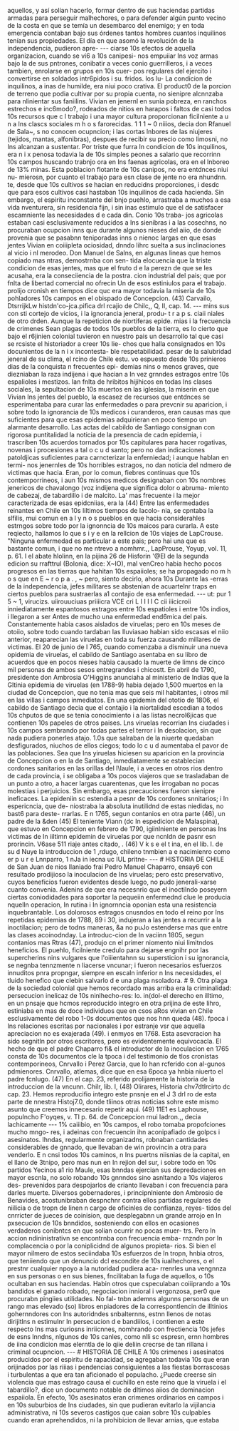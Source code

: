 aquellos, y así solían hacerlo, formar dentro de sus haciendas partidas armadas para perseguir malhechores, o para defender algún punto vecino de la costa en que se temía un desembarco del enemigo; y en toda emergencia contaban bajo sus órdenes tantos hombres cuantos inquilinos tenían sus propiedades. El día en que asomó la revolución de la independencia, pudieron apre- --- ciarse 10s efectos de aquella organizacion, cuando se vi6 a 10s canipesi- nos empuiiar Ins voz armas bajo la de sus pntrones, conibatir a veces conio guerrilleros, i a veces tambien, enrolarse en grupos en 10s cuer- pos regulares del ejercito i convertirse en soldados intr6pidos i su. fridos. los lu- La condicion de inquilinos, a inas de humilde, era niui poco crativa. El product0 de la porcion de terreno que podia cultivar por su propia cuenta, no sienipre alcnnzaba para nlinientar sus faniilins. Vivian en jenernl en sunia pobreza, en ranchos estrechos e inc6modo?, rodeados de nitios en harapos i faltos de casi todos 10s recursos que c l trabajo i una mayor cultura proporcionan ficilniente a u n a Ins clascs sociales m h o s farorecidas. 1 1 1 ~ 0 niiios, decia don Rfanuel de Sala~, s no conocen ocupncion; i las cortas lnbores de las niujeres (tejidos, mantas, alfonibras), despues de recibir su precio como limosni, no Ins alcanzan a sustentar. Por triste que furra In condicion de 10s inquilinos, era n i x penosa todavia la de 10s simples peones a salario que recorrinn 10s campos huscando trabnjo ora en Ins faenas agricolas, ora en el lnboreo de 13% minas. Esta poblacion flotante de 10s canipos, no era entdnces niui nu- mierosn, por cuanto el trabajo para esn clase de jente no era nhundnn. te, desde que 10s cultivos se hacian en reducidns proporciones, i desdc que para esos cultivos casi hastaban 10s inquilinos de cada hacienda. Sin embargo, el espiritu inconstante del bnjo puehlo, arrastraba a muchos a esa vida nventurera, sin residencia fijn, i sin inas estimulo que el de satisfacer escamniente las necesidades d e cada din. Conio 10s traba- jos agricolas estaban casi esclusivamente reducidos a Ins sienibras i a las cosechns, no procuraban ocupcion inns que durante algunos nieses del aiio, de donde provenia que se pasabnn teniporadas inns o nienoc largas en que esas jentes Vivian en coiiipleta ociosidad, dnndo lihrc suelta a sus inclinaciones al vicio i nl merodeo. Don Manuel de Salns, en algunas lineas que hemos copiado mas ntras, demostrnba con sen- tida elocuencia que la triste condicion de esas jentes, mas que el fruto d e la perezn de que se les acusaha, era la conseciiencia de la postra. cion industrial del pais; que por fnlta de libertad comercial no ofrecin Un de esos estiniulos para el trabajo. prolijo cronish en tiempos dice quc era mayor todavia la miseria de 10s pohladores 10s campos en el obispado de Concepcion. (43) Carvailo, DtsrrijkLw histdn'co-jca.pifica drl rcajio de Chilc,, Q, II, cap. 14. --- mins sus con sti cortejo de vicios, i la ignorancia jeneral, produ- t r a p s. ciaii niales de otro drden. Aunque la repeticion de niortiferas epide. mias i la frecuencia de crimenes Sean plagas de todos 10s pueblos de la tierra, es lo cierto que bajo el r6jinien colonial tuvieron en nuestro pais un desarrollo tal que casi se rcsiste el historiador a creer 10s Iie- chos que halla consignados en 10s docunientos de la n i x incontesta- ble respetabilidad. pesar de la salubridad jeneral de su clima, el rcino de Chile estu. vo espuesto desde 10s prinieros dias de la conquista n frecuentes epi- demias nins o menos graves, que diezniaban la raza indijena i que hacian a In vez grnndes estragos entre 10s espalioles i mestizos. Ian fnlta de hribitos hijihicos en todas Ins clases sociales, la sepultacion de 10s muertos en las iglesias, la miserin en que Vivian Ins jentes del pueblo, la escasez de recursos que entdnces se esperimentaba para curar las enfermedades o para prevcnir su aparicion, i sobre todo la ignorancia de 10s medicos i curanderos, eran causas mas que suficientes para que esas epidemias adquirieran en poco tiempo un alarmante desarrollo. Las actas del cabildo de Santiago consignan con rigorosa puntitalidad la noticia de la presencia de cadn epidemia, i trascriben 10s acuerdos tornados por 10s capitulares para hacer rogativas, novenas i procesiones a tal o c u d santo; pero no dan indicaciones patoldjicas suficientes para carncterizar la enferniedad; i aunque hablan en termi- nos jenernles de 10s horribles estragos, no dan noticia del ndmero de victimas que hacia. Eran, por lo comun, fiebres continuas que 10s contemporrineos, i aun 10s mismos medicos designaban con 10s nombres jenericos de chavalongo (voz indijena que significa dolor o abruma- miento de cabezaj, de tabardillo i de malcito. La' mas frecuente i la mejor caracterizada de esas epidcniias, era la (44) Entre las enfermedades reinantes en Chile en 10s liltimos tiempos de Iacolo- nia, se cpntaba la slfilis, mui comun en a l y n o s pueblos en que hacia considerahles estrngos sobre todo por la ignonncia de 10s maicos para curarla. A este reqiecto, hallamos lo que s i y e en la rellcion de 10s viajes de LapCrouse. "Ninguna enfermedad es particular a este pais; pero hai una que es bastante comun, i que no me ntrevo a nomhmr.,, LapProuse, Yoyup, vol. 11, p. 61. I el abate hlolinn, en la pijina 26 de Hisforin '@El de la segunda edicion su rrafttrul (Bolonia, dice: X~IO), mal venCreo habia hecho pocos progresos en las tierras que hahitan 10s espaiioles; se ha propagado no m h o s que en E ~ r o p a . , ~ pero, siento decirlo, ahora 10s Durante las -erras de la independencia, jefes militares se abstenian de acuartelnr traps en ciertos pueblos para sustraerlas a1 contajio de esa enfermedad. --- ut: pur 1 5 ~ 1, virucizs. uiirouuciuas priiiicra VCE cri L I I I I C cii iiicicroii inniediatamente espantosos estragos entre 10s espatioles i entre 10s indios, i llegaron a ser Antes de mucho una enfermedad end6mica del pais. Constantemente habia casos aislados de viruelas; pero en 10s meses de otoiio, sobre todo cuando tardaban las Iluviasao habian sido escasas el niio anterior, reaparecian las viruelas en toda su fuerza causando millares de victimas. El 20 de junio de I 765, cuando comenzaba a disminuir una nueva opidemia de viruelas, el cabildo de Santiago asentaba en su libro de acuerdos que en pocos nieses habia causado la muerte de limns de cinco mil personas de ambos sesos entregrandes i chicostt. En abril de 1790, presidente don Ambrosia O'Higgins anunciaha al ministerio de Indias que la Gltinia epidemia de viruelas (en 1788-9) habia dejado 1,500 muertos en la ciudad de Concepcion, que no tenia mas que seis mil habitantes, i otros mil en las villas i campos inmediatos. En una epidemin del ototio de 1806, el cabildo de Santiago decia que el contajio i la niortalidad escedian a todos 10s chputos de que se tenia conocimiento i a las listas necrol6jicas que contienen 10s papeles de otros paises. Lns viruelas recorrian Ins ciudades i 10s campos sembrando por todas partes el terror i In desolacion, sin que nada pudiera ponerles atajo. 1.0s que salraban de la niuerte quedaban desfigurados, niuchos de ellos ciegos; todo lo c u d aumentaba el pavor de las poblaciones. Sea que Ins yiruelas hiciesen su aparicion en la provincia de Concepcion o en la de Santiago, inmediatamente se establecian cordones sanitarios en las orillas del I\laule, i a veces en otros rios dentro de cada provincia, i se obligaba a 10s pocos viajeros que se trasladaban de un punto a otro, a hacer largas cuarentenas, que les irrogaban no pocas molestias i perjuicios. Sin embargo, esas precauciones fueron sienipre ineficaces. La epideniin sc estendia a pesnr de 10s cordones snnitarios; i In espericncia, que de- niostraba la absoluta inutilidnd de estas niedidas, no bast6 para deste- rrarlas. E n 1765, segun contanios en otra parte (46), un padre de la &#x26;den (45) El teniente Viann (dc In espedicion de Malaspina), que estuvo en Concepcion en febrero de 1790, igiinlniente en personas Ins victimas de In iiltimn epidemin de viruelas por que ncnldn de pasnr esn prorincin. V6ase 511 riaje antes citado, . (46) V k s e el t ina, en el lib. I. de su d Nuye la introduccion de 1 ,rdugo, chileno tnmbien a e nacimienro como er p u r e Lnnparro, 1 nJa in iecna uc IUL pritne- --- # HISTORIA DE CHILE de San Juan de nios llaniado frai Pedro Manuel Chaparro, ensay6 con resultado prodijioso la inoculacion de Ins viruelas; pero estc preservativo, cuyos beneficios fueron evidentes desde luego, no pudo jenerali-xarse cuanto convenia. Adenins de que era necesnrio que el inoctilndo poseyern ciertas coniodidades para soportar la pequeiin enfermednd clue le producia nquelln operacion, In rutina i In ignornncia oponian esta una resistencia inquebrantable. Los dolorosos estragos cnusndos en todo el reino por Ins repetidas epidemias de 1788, 89 i 30, indujeran a las jentes a recurrir a la inoctilacion; pero de todns maneras, &#x26;a no puJo estenderse mas que entre las clases acoinodnday. La introduc-cion de In vaciinn 1805, segun contanios mas Rtras (47), produjo cn el primer niomento niui limitndos heneficios. El puehlo, ficilniente credulo para dejarse engnihr por las supercherins nins vulgares que l'oiiientahnn su supersticion i su ignorancia, se negnba tennzmente n liacerse vncunar; i fueron necesarios esfuerzos innuditos pnra propngar, siempre en escaln inferior n Ins necesidades, el tluido henefico que clebin salvarlo d e una plaga nsoladora. # 9. Otra plaga de la sociedad colonial que hemos recordado mas arriba era la criminalidad: persecucion inelicaz de 10s ninlhecho-res: lo. in(dol-el derecho en illtimo, en un pnsaje que hcmos reproducido integro en otra prijina de este lihro, estiniaba en mas de doce individuos que en csos aRos vivian en Chile esclusivamente del robo 1-0s documentos que nos hnn queda (48). fpoca i Ins relaciones escritas por nacionales i por estranje vsr que aquella apreciacion no es exajerada (49). i enmyos en 1768. Esta asevcracion ha sido segnitln por otros escritores, pero es evidentemente equivocacla. El hecho de que el padre Chaparro fi&#x26; el introductor de la inoculacion en 1765 consta de 10s documentos cle la tpoca i del testimonio de tlos cronistas contemporineos, Cnrvallo i Perez Garcia, que lo han rcferido con al-gunos pdmienores. Cnrvallo, atlemas, dice que en esa 6poca ya hnbia niuerto el padre fcnlugo. (47) En el cap. 23, referido prolijamente la historia de la introduccion de la vncunn. Chilr, lib. I, (48) Olirares, Historia chv7dtlrcirto dc cap. 23. Hemos reproducifio integro este pnsnje en el J 3 drl ro de esta parte de nnestra Histoj7.0, donde tliinos otras noticias sohre este mismo asunto que creemos innecesario repetir aqui. (49) 11E1 es Laphouse, populncho F'oyqes, v. TI p. 64. de Concepcion rnui ladron.,, decia lachicamente --- 1% caiiibio, en 10s campos, el robo tomaba propofciones mucho mngo- res, i adeinas con frecuencin ihn aconipafiado de golpcs i asesinatos. lhndas, regularmente organizadns, robnaban cantidades considerables de gnnado, que llevaban de win provincin a otra para venderlo. E n cnsi todos 10s caminos, n Ins puertns niisnias de la capital, en el llano de 3tnipo, pero mas nun en In rejion del sur, i sobre todo en 10s partidos Yecinos a1 rio Maule, esas bnndas ejercian sus depredaciones en mayor escnla, no solo robando 10s gnnndos sino asnltando a 10s viajeros des- prevenidos para despojarlos de crianto llevaban i con frecuencia para darles muerte. Diversos gobernadores, i principnlniente don Ambrosio de Benavides, acostunibraban despnchnr contra ellos partidas regulares de niilicia o de tropn de linen n cargo de oficinles de confianza, reyes- tidos del cnrricter de jueces de coinision, que desplegabnn un grande arrojo en In pxsecucion de 10s bnndidos, sosteniendo con ellos en ocasiones verdaderos conibntcs en que solian ocurrir no pocas muer- trs. Pero In accion ndininistrativn se encontrnba con frecuencia emba- rnzndn por In complacencia o por la coniplicidnd de algunos propieta- rios. Si bien el mayor nilmero de estos seciindaba 10s esfuerzos de In tropn, hnbia otros, que teniiendo que un denuncio dcl escondite de 10s iualhechores, o el prestnr cualquier npoyo a la nutoridad pudiera aca- rrenrles una vengnnza en sus personas o en sus bienes, fncilitaban la fuga de aquellos, o 10s ocultaban en sus haciendas. Habin otros que cspeculaban coiiiprando a 10s bandidos el ganado robado, negociacion innioral i vergonzosa, per0 que procurabn pingiies utilidades. No fal- tnbn ademns algunns personas de un rango mas elevado (so) libros enpiadores de la correspontlencin de illtinios gohernndores con Ins autoridndes snbalternns, estnn llenos de notas dirijitlns n estimulnr In persecucion d e bandiilos, i contienen a este respecto Ins mas curiosns inriicnnes, nomhrando con frectiencia 10s jefes de esns lnndns, nlgunos de 10s canles, como nlli sc espresn, ernn hombres de iina condicion mas elerntla de lo qiie deliin crecrse de tan rillana i criminal ocupncion. --- # HISTORIA DE CHILE A 10s crimenes i asesinatos producidos por el espiritu de rapacidad, se agregaban todavia 10s que eran orijinados por las riiias i pendencias consiguientes a las fiestas borrascosas i turbulentas a que era tan aficionado el populacho. ¿Puede creerse sin violencia que mas estrago causa el cuchillo en este reino que la viruela i el tabardillo?, dice un documento notable de dltimos aiios de dominacion espaiiola. En efecto, 10s asesinatos eran crimenes ordinarios en campos i en 10s suburbios de Ins ciudades, sin que pudieran evitarlo la vijilancia administrativa, ni 10s severos castigos que caian sobre 10s culpables cuando eran aprehendidos, ni la prohibicion de llevar arnias, que estaba